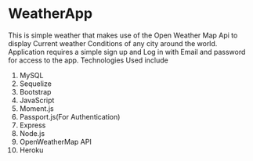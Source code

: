 # WeatherApp
This is simple weather that makes use of the Open Weather Map Api to display Current weather Conditions of any city around the world.
Application requires a simple sign up and Log in with Email and password for access to the app.
Technologies Used include
1. MySQL
2. Sequelize
3. Bootstrap
4. JavaScript
5. Moment.js
6. Passport.js(For Authentication)
7. Express
8. Node.js
9. OpenWeatherMap API
10. Heroku
